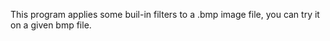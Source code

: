 This program applies some buil-in filters to a .bmp image file, you can try it on a given bmp file.

